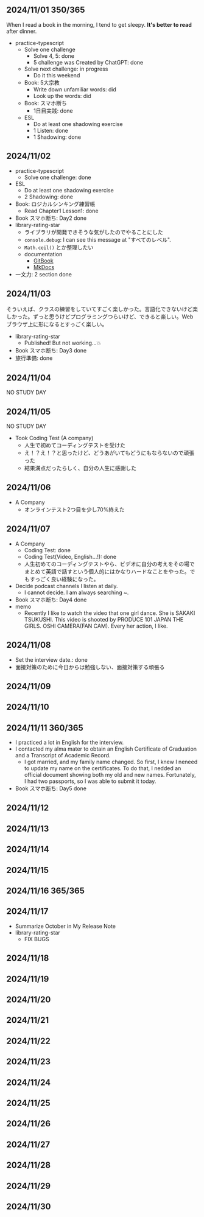 ## 2024/11/01 350/365

When I read a book in the morning, I tend to get sleepy. **It's better to read** after dinner.

- practice-typescript
  - Solve one challenge
    - Solve 4, 5: done
    - 5 challenge was Created  by ChatGPT: done
  - Solve next challenge: in progress
    - Do it this weekend
  - Book: 5大宗教
    - Write down unfamiliar words: did
    - Look up the words: did
  - Book: スマホ断ち
    - 1日目実践: done
  - ESL
    - Do at least one shadowing exercise
    - 1 Listen: done
    - 1 Shadowing: done

## 2024/11/02

- practice-typescript
  - Solve one challenge: done
- ESL
  - Do at least one shadowing exercise
  - 2 Shadowing: done
- Book: ロジカルシンキング練習帳
  - Read Chapter1 Lesson1: done
- Book スマホ断ち: Day2 done
- library-rating-star
  - ライブラリが開発できそうな気がしたのでやることにした
  - `console.debug`: I can see this message at "すべてのレベル".
  - `Math.ceil()` とか整理したい
  - documentation
    - [GitBook](https://www.gitbook.com/)
    - [MkDocs](https://www.mkdocs.org/)
- 一文力: 2 section done


## 2024/11/03

そういえば、クラスの練習をしていてすごく楽しかった。言語化できないけど楽しかった。ずっと思うけどプログラミングつらいけど、できると楽しい。Webブラウザ上に形になるとすっごく楽しい。

- library-rating-star
  - Published! But not working...💥
- Book スマホ断ち: Day3 done
- 旅行準備: done

## 2024/11/04

NO STUDY DAY

## 2024/11/05

NO STUDY DAY

- Took Coding Test (A company)
  - 人生で初めてコーディングテストを受けた
  - え！？え！？と思ったけど、どうあがいてもどうにもならないので頑張った
  - 結果満点だったらしく、自分の人生に感謝した

## 2024/11/06

- A Company
  - オンラインテスト2つ目を少し70%終えた

## 2024/11/07

- A Company
  - Coding Test: done
  - Coding Test(Video, English...!): done
  - 人生初めてのコーディングテストやら、ビデオに自分の考えをその場でまとめて英語で話すという個人的にはかなりハードなことをやった。でもすっごく良い経験になった。
- Decide podcast channels I listen at daily.
  - I cannot decide. I am always searching ~.
- Book スマホ断ち: Day4 done
- memo
  - Recently I like to watch the video that one girl dance. She is SAKAKI TSUKUSHI. This video is shooted by PRODUCE 101 JAPAN THE GIRLS. OSHI CAMERA(FAN CAM). Every her action, I like.

## 2024/11/08

- Set the interview date.: done
- 面接対策のために今日からは勉強しない、面接対策する頑張る


## 2024/11/09

## 2024/11/10

## 2024/11/11 360/365

- I practiced a lot in English for the interview.
- I contacted my alma mater to obtain an English Certificate of Graduation and a Transcript of Academic Record.
  - I got married, and my family name changed. So first, I knew I neneed to update my name on the certificates. To do that, I nedded an official document showing both my old and new names. Fortunately, I had two passports, so I was able to submit it today.
- Book スマホ断ち: Day5 done

## 2024/11/12

## 2024/11/13

## 2024/11/14

## 2024/11/15

## 2024/11/16 365/365

## 2024/11/17

- Summarize October in My Release Note
- library-rating-star
  - FIX BUGS

## 2024/11/18

## 2024/11/19

## 2024/11/20

## 2024/11/21

## 2024/11/22

## 2024/11/23

## 2024/11/24

## 2024/11/25

## 2024/11/26

## 2024/11/27

## 2024/11/28

## 2024/11/29

## 2024/11/30

